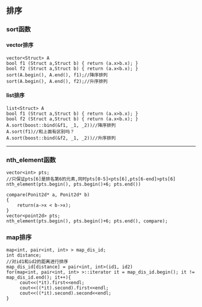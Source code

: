 ## 排序
### sort函数
#### vector排序
    vector<Struct> A
    bool f1 (Struct a,Struct b) { return (a.x>b.x); }
    bool f2 (Struct a,Struct b) { return (a.x<b.x); }
    sort(A.begin(), A.end(), f1);//降序排列
    sort(A.begin(), A.end(), f2);//升序排列
#### list排序
    list<Struct> A
    bool f1 (Struct a,Struct b) { return (a.x>b.x); }
    bool f2 (Struct a,Struct b) { return (a.x<b.x); }
    A.sort(boost::bind(&f1, _1, _2))//降序排列
    A.sort(f1)//和上面有区别吗？
    A.sort(boost::bind(&f2, _1, _2))//升序排列
------
### nth_element函数
    vector<int> pts;
    //只保证pts[6]是排名第6的元素,同时pts[0-5]<pts[6],pts[6-end]>pts[6]
    nth_element(pts.begin(), pts.begin()+6; pts.end())
    
    compare(Ponit2d* a, Ponit2d* b)
    {
        return(a->x < b->x);
    }
    vector<point2d> pts;
    nth_element(pts.begin(), pts.begin()+6; pts.end(), compare);

### map排序
    map<int, pair<int, int> > map_dis_id;
    int distance;
    //对id1和id2的距离进行排序
    map_dis_id[distance] = pair<int, int>(id1, id2)
    for(map<int, pair<int, int> >::iterator it = map_dis_id.begin(); it != map_dis_id.end(); it++){
         cout<<(*it).first<<endl;
         cout<<((*it).second).first<<endl;
         cout<<((*it).second).second<<endl;
    }
    
